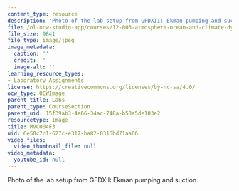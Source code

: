 ```yaml
---
content_type: resource
description: 'Photo of the lab setup from GFDXII: Ekman pumping and suction.'
file: /ol-ocw-studio-app/courses/12-003-atmosphere-ocean-and-climate-dynamics-fall-2008/6e50c7c1627ce317ba820316bd71aa66_MVC004F3.jpg
file_size: 9841
file_type: image/jpeg
image_metadata:
  caption: ''
  credit: ''
  image-alt: ''
learning_resource_types:
- Laboratory Assignments
license: https://creativecommons.org/licenses/by-nc-sa/4.0/
ocw_type: OCWImage
parent_title: Labs
parent_type: CourseSection
parent_uid: 15f39ab3-4a66-34ac-748a-b58a5de103e2
resourcetype: Image
title: MVC004F3
uid: 6e50c7c1-627c-e317-ba82-0316bd71aa66
video_files:
  video_thumbnail_file: null
video_metadata:
  youtube_id: null
---
```

Photo of the lab setup from GFDXII: Ekman pumping and suction.